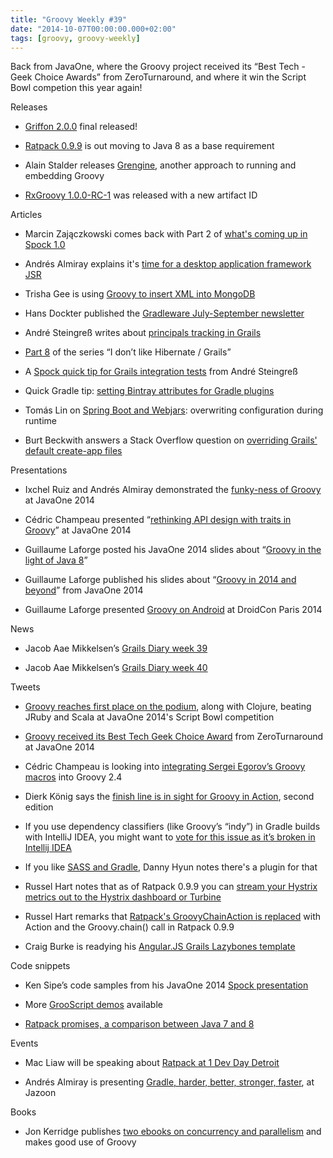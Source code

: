 ```yaml
---
title: "Groovy Weekly #39"
date: "2014-10-07T00:00:00.000+02:00"
tags: [groovy, groovy-weekly]
---
```


Back from JavaOne, where the Groovy project received its “Best Tech - Geek Choice Awards” from ZeroTurnaround, and where it win the Script Bowl competion this year again!

Releases

*   [Griffon 2.0.0](http://new.griffon-framework.org/news/griffon_2.0.0.html) final released!
    
*   [Ratpack 0.9.9](http://www.ratpack.io/versions/0.9.9) is out moving to Java 8 as a base requirement
    
*   Alain Stalder releases [Grengine](http://groovy.329449.n5.nabble.com/ANN-Grengine-td5721425.html), another approach to running and embedding Groovy
    
*   [RxGroovy 1.0.0-RC-1](https://twitter.com/RxJava/status/517187762307350528) was released with a new artifact ID
    

Articles

*   Marcin Zajączkowski comes back with Part 2 of [what's coming up in Spock 1.0](http://solidsoft.wordpress.com/2014/10/03/whats-new-in-upcoming-spock-1-0-part-2-cleaning-up/)
    
*   Andrés Almiray explains it's [time for a desktop application framework JSR](http://www.jroller.com/aalmiray/entry/it_s_time_for_a)
    
*   Trisha Gee is using [Groovy to insert XML into MongoDB](http://trishagee.github.io/post/groovy_import_to_mongodb/)
    
*   Hans Dockter published the [Gradleware July-September newsletter](http://www.gradleware.com/newsletter/gradleware-newsletter-july-aug-sep/)
    
*   André Steingreß writes about [principals tracking in Grails](http://blog.andresteingress.com/2014/10/04/grails-principal-stamp/)
    
*   [Part 8](http://rpeszek.blogspot.fr/2014/10/i-dont-like-hibernategrails-part-8-but.html) of the series “I don’t like Hibernate / Grails”
    
*   A [Spock quick tip for Grails integration tests](http://blog.andresteingress.com/2014/10/05/grails-integration-tests/) from André Steingreß
    
*   Quick Gradle tip: [setting Bintray attributes for Gradle plugins](https://andrew-oberstar.squarespace.com/blog/2014/9/28/quick-gradle-tip-setting-bintray-attributes-for-gradle-plugins)
    
*   Tomás Lin on [Spring Boot and Webjars](http://fbflex.wordpress.com/2014/09/22/spring-boot-and-webjars-overwriting-configuration-during-runtime/): overwriting configuration during runtime
    
*   Burt Beckwith answers a Stack Overflow question on [overriding Grails' default create-app files](http://stackoverflow.com/questions/26127364/override-default-grails-create-app-files/26131261#26131261)
    

Presentations

*   Ixchel Ruiz and Andrés Almiray demonstrated the [funky-ness of Groovy](http://fr.slideshare.net/aalmiray/javaone-getting-funky-with-groovy) at JavaOne 2014
    
*   Cédric Champeau presented “[rethinking API design with traits in Groovy](https://speakerdeck.com/melix/rethinking-api-design-with-traits-in-groovy)” at JavaOne 2014
    
*   Guillaume Laforge posted his JavaOne 2014 slides about “[Groovy in the light of Java 8](https://speakerdeck.com/glaforge/groovy-in-the-light-of-java-8-javaone-2014)”
    
*   Guillaume Laforge published his slides about “[Groovy in 2014 and beyond](https://speakerdeck.com/glaforge/groovy-in-2014-and-beyond-javaone-2014)” from JavaOne 2014
    
*   Guillaume Laforge presented [Groovy on Android](https://www.youtube.com/watch?v=kOVxiob9ZgQ) at DroidCon Paris 2014
    

News

*   Jacob Aae Mikkelsen’s [Grails Diary week 39](http://grydeske.net/news/show/63)
    
*   Jacob Aae Mikkelsen’s [Grails Diary week 40](http://grydeske.net/news/show/64)
    

Tweets

*   [Groovy reaches first place on the podium](https://twitter.com/glaforge/status/517485161496051712), along with Clojure, beating JRuby and Scala at JavaOne 2014's Script Bowl competition
    
*   [Groovy received its Best Tech Geek Choice Award](https://twitter.com/glaforge/status/518307473766514688) from ZeroTurnaround at JavaOne 2014
    
*   Cédric Champeau is looking into [integrating Sergei Egorov’s Groovy macros](https://twitter.com/cedricchampeau/status/519102857812144128) into Groovy 2.4
    
*   Dierk König says the [finish line is in sight for Groovy in Action](https://twitter.com/mittie/status/517456134018318336), second edition
    
*   If you use dependency classifiers (like Groovy’s “indy”) in Gradle builds with IntelliJ IDEA, you might want to [vote for this issue as it’s broken in Intellij IDEA](https://twitter.com/SolidSoftBlog/status/515043592511844353)
    
*   If you like [SASS and Gradle](https://twitter.com/Lspacewalker/status/516711346801373184), Danny Hyun notes there's a plugin for that
    
*   Russel Hart notes that as of Ratpack 0.9.9 you can [stream your Hystrix metrics out to the Hystrix dashboard or Turbine](https://twitter.com/rus_hart/status/517275624197865472)
    
*   Russel Hart remarks that [Ratpack's GroovyChainAction is replaced](https://twitter.com/rus_hart/status/517273884845170688) with Action<Chain> and the Groovy.chain() call in Ratpack 0.9.9
    
*   Craig Burke is readying his [Angular.JS Grails Lazybones template](https://twitter.com/craigburke1/status/519201978694778880)
    

Code snippets

*   Ken Sipe’s code samples from his JavaOne 2014 [Spock presentation](https://github.com/kensipe/spock-javaone2014)
    
*   More [GrooScript demos](https://twitter.com/grooscript/status/517449135897993216) available
    
*   [Ratpack promises, a comparison between Java 7 and 8](https://github.com/ratpack/ratpack/commit/cc41092f7cc6?diff=split)
    

Events

*   Mac Liaw will be speaking about [Ratpack at 1 Dev Day Detroit](http://1devday.net/sessions/ratpack-fun-profit/)
    
*   Andrés Almiray is presenting [Gradle, harder, better, stronger, faster](http://jazoon.com/talk/Talk122/), at Jazoon
    

Books

*   Jon Kerridge publishes [two ebooks on concurrency and parallelism](http://gpars-user-mailing-list.19372.n3.nabble.com/Using-Concurrency-and-Parallelism-Effectively-td4025035.html) and makes good use of Groovy